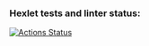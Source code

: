 ### Hexlet tests and linter status:
[![Actions Status](https://github.com/ArtKhlg/layout-designer-project-58/workflows/hexlet-check/badge.svg)](https://github.com/ArtKhlg/layout-designer-project-58/actions)